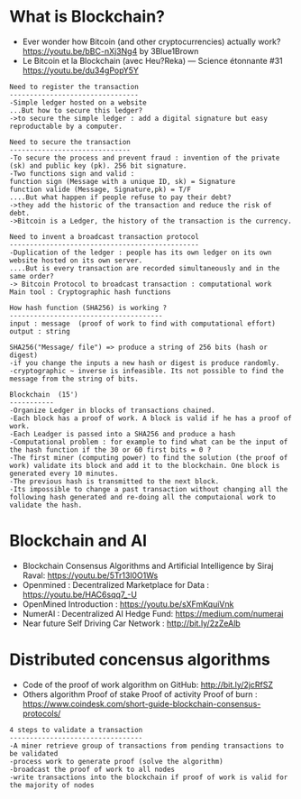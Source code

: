 # What is Blockchain? 
* Ever wonder how Bitcoin (and other cryptocurrencies) actually work?
https://youtu.be/bBC-nXj3Ng4 by 3Blue1Brown
* Le Bitcoin et la Blockchain (avec Heu?Reka) — Science étonnante #31 
https://youtu.be/du34gPopY5Y

```
Need to register the transaction 
--------------------------------
-Simple ledger hosted on a website
...But how to secure this ledger? 
->to secure the simple ledger : add a digital signature but easy reproductable by a computer.

Need to secure the transaction 
------------------------------
-To secure the process and prevent fraud : invention of the private (sk) and public key (pk). 256 bit signature. 
-Two functions sign and valid : 
function sign (Message with a unique ID, sk) = Signature
function valide (Message, Signature,pk) = T/F 
....But what happen if people refuse to pay their debt? 
->they add the historic of the transaction and reduce the risk of debt. 
->Bitcoin is a Ledger, the history of the transaction is the currency. 

Need to invent a broadcast transaction protocol 
-----------------------------------------------
-Duplication of the ledger : people has its own ledger on its own website hosted on its own server. 
....But is every transaction are recorded simultaneously and in the same order? 
-> Bitcoin Protocol to broadcast transaction : computational work 
Main tool : Cryptographic hash functions 

How hash function (SHA256) is working ? 
--------------------------------------
input : message  (proof of work to find with computational effort)
output : string 

SHA256("Message/ file") => produce a string of 256 bits (hash or digest)
-if you change the inputs a new hash or digest is produce randomly. 
-cryptographic ~ inverse is infeasible. Its not possible to find the message from the string of bits. 

Blockchain  (15')
-----------
-Organize Ledger in blocks of transactions chained. 
-Each block has a proof of work. A block is valid if he has a proof of work. 
-Each Leadger is passed into a SHA256 and produce a hash 
-Computational problem : for example to find what can be the input of the hash function if the 30 or 60 first bits = 0 ? 
-The first miner (computing power) to find the solution (the proof of work) validate its block and add it to the blockchain. One block is generated every 10 minutes. 
-The previous hash is transmitted to the next block. 
-Its impossible to change a past transaction without changing all the 
following hash generated and re-doing all the computaional work to validate the hash. 
```

# Blockchain and AI 
* Blockchain Consensus Algorithms and Artificial Intelligence by Siraj Raval: https://youtu.be/5Tr13l0O1Ws 
* Openmined : Decentralized Marketplace for Data :  https://youtu.be/HAC6sqq7_-U 
* OpenMined Introduction : https://youtu.be/sXFmKquiVnk
* NumerAI : Decentralized AI Hedge Fund: https://medium.com/numerai
* Near future Self Driving Car Network : http://bit.ly/2zZeAlb

# Distributed concensus algorithms 
* Code of the proof of work algorithm on GitHub: http://bit.ly/2jcRfSZ
* Others algorithm Proof of stake Proof of activity Proof of burn : https://www.coindesk.com/short-guide-blockchain-consensus-protocols/

```
4 steps to validate a transaction 
---------------------------------
-A miner retrieve group of transactions from pending transactions to be validated 
-process work to generate proof (solve the algorithm)
-broadcast the proof of work to all nodes 
-write transactions into the blockchain if proof of work is valid for the majority of nodes 
```
